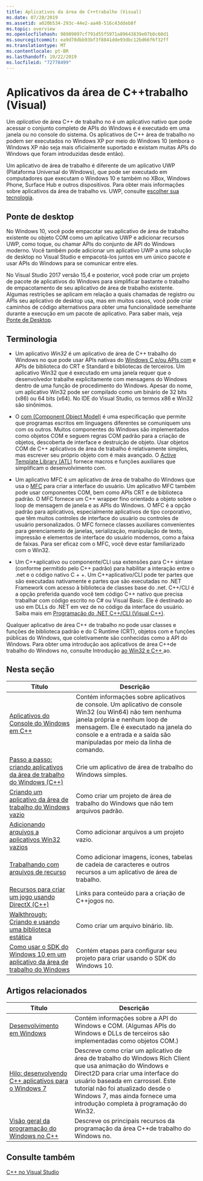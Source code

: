 ```yaml
---
title: Aplicativos da área de C++trabalho (Visual)
ms.date: 07/28/2019
ms.assetid: a020b534-293c-44e2-aa48-516c43ddeb8f
ms.topic: overview
ms.openlocfilehash: 98909097cf791d55f5971a89643839e07b0c60d1
ms.sourcegitcommit: ea9d78dbb93bf3f8841dde93dbc12bd66f6f32ff
ms.translationtype: MT
ms.contentlocale: pt-BR
ms.lasthandoff: 10/22/2019
ms.locfileid: "72778499"
---
```

# <a name="desktop-applications-visual-c"></a>Aplicativos da área de C++trabalho (Visual)

Um *aplicativo* de área C++ de trabalho no é um aplicativo nativo que pode acessar o conjunto completo de APIs do Windows e é executado em uma janela ou no console do sistema. Os aplicativos de C++ área de trabalho no podem ser executados no Windows XP por meio do Windows 10 (embora o Windows XP não seja mais oficialmente suportado e existam muitas APIs do Windows que foram introduzidas desde então).

Um aplicativo de área de trabalho é diferente de um aplicativo UWP (Plataforma Universal do Windows), que pode ser executado em computadores que executam o Windows 10 e também no XBox, Windows Phone, Surface Hub e outros dispositivos. Para obter mais informações sobre aplicativos da área de trabalho vs. UWP, consulte [escolher sua tecnologia](/windows/win32/choose-your-technology).

## <a name="desktop-bridge"></a>Ponte de desktop

No Windows 10, você pode empacotar seu aplicativo de área de trabalho existente ou objeto COM como um aplicativo UWP e adicionar recursos UWP, como toque, ou chamar APIs do conjunto de API do Windows moderno. Você também pode adicionar um aplicativo UWP a uma solução de desktop no Visual Studio e empacotá-los juntos em um único pacote e usar APIs do Windows para se comunicar entre eles.

No Visual Studio 2017 versão 15,4 e posterior, você pode criar um projeto de pacote de aplicativos do Windows para simplificar bastante o trabalho de empacotamento de seu aplicativo de área de trabalho existente. Algumas restrições se aplicam em relação a quais chamadas de registro ou APIs seu aplicativo de desktop usa, mas em muitos casos, você pode criar caminhos de código alternativos para obter uma funcionalidade semelhante durante a execução em um pacote de aplicativo. Para saber mais, veja [Ponte de Desktop](/windows/uwp/porting/desktop-to-uwp-root).

## <a name="terminology"></a>Terminologia

- Um aplicativo *Win32* é um aplicativo de área de C++ trabalho do Windows no que pode usar APIs nativas do [Windows C e/ou APIs com](/windows/win32/apiindex/windows-api-list) e APIs de biblioteca do CRT e Standard e bibliotecas de terceiros. Um aplicativo Win32 que é executado em uma janela requer que o desenvolvedor trabalhe explicitamente com mensagens do Windows dentro de uma função de procedimento do Windows. Apesar do nome, um aplicativo Win32 pode ser compilado como um binário de 32 bits (x86) ou 64 bits (x64). No IDE do Visual Studio, os termos x86 e Win32 são sinônimos.

- O [com (Component Object Model)](/windows/win32/com/the-component-object-model) é uma especificação que permite que programas escritos em linguagens diferentes se comuniquem uns com os outros. Muitos componentes do Windows são implementados como objetos COM e seguem regras COM padrão para a criação de objetos, descoberta de interface e destruição de objeto.  Usar objetos COM de C++ aplicativos de área de trabalho é relativamente simples, mas escrever seu próprio objeto com é mais avançado. O [Active Template Library (ATL)](../atl/atl-com-desktop-components.md) fornece macros e funções auxiliares que simplificam o desenvolvimento com.

- Um aplicativo MFC é um aplicativo de área de trabalho do Windows que usa o [MFC](../mfc/mfc-desktop-applications.md) para criar a interface do usuário. Um aplicativo MFC também pode usar componentes COM, bem como APIs CRT e de biblioteca padrão. O MFC fornece um C++ wrapper fino orientado a objeto sobre o loop de mensagem de janela e as APIs do Windows. O MFC é a opção padrão para aplicativos, especialmente aplicativos de tipo corporativo, que têm muitos controles de interface do usuário ou controles de usuário personalizados. O MFC fornece classes auxiliares convenientes para gerenciamento de janelas, serialização, manipulação de texto, impressão e elementos de interface do usuário modernos, como a faixa de faixas. Para ser eficaz com o MFC, você deve estar familiarizado com o Win32.

- Um C++aplicativo ou componente/CLI usa extensões para C++ sintaxe (conforme permitido pelo C++ padrão) para habilitar a interação entre o .net e o código nativo C + +.  Um C++aplicativo/CLI pode ter partes que são executadas nativamente e partes que são executadas no .NET Framework com acesso à biblioteca de classes base do .net. C++/CLI é a opção preferida quando você tem código C++ nativo que precisa trabalhar com código escrito no C# ou Visual Basic. Ele é destinado ao uso em DLLs do .NET em vez de no código da interface do usuário. Saiba mais em [Programação do .NET C++/CLI (Visual C++)](../dotnet/dotnet-programming-with-cpp-cli-visual-cpp.md).

Qualquer aplicativo de área C++ de trabalho no pode usar classes e funções de biblioteca padrão e do C Runtime (CRT), objetos com e funções públicas do Windows, que coletivamente são conhecidas como a API do Windows. Para obter uma introdução aos aplicativos de área C++de trabalho do Windows no, consulte Introdução [ao Win32 e C++ ](/windows/win32/LearnWin32/learn-to-program-for-windows)ao.

## <a name="in-this-section"></a>Nesta seção

|Título|Descrição|
|-----------|-----------------|
|[Aplicativos do Console do Windows em C++](console-applications-in-visual-cpp.md)|Contém informações sobre aplicativos de console. Um aplicativo de console Win32 (ou Win64) não tem nenhuma janela própria e nenhum loop de mensagem. Ele é executado na janela do console e a entrada e a saída são manipuladas por meio da linha de comando.|
|[Passo a passo: criando aplicativos da área de trabalho do Windows (C++)](walkthrough-creating-windows-desktop-applications-cpp.md)|Crie um aplicativo de área de trabalho do Windows simples.|
|[Criando um aplicativo da área de trabalho do Windows vazio](creating-an-empty-windows-desktop-application.md)|Como criar um projeto de área de trabalho do Windows que não tem arquivos padrão.|
|[Adicionando arquivos a aplicativos Win32 vazios](adding-files-to-an-empty-win32-applications.md)|Como adicionar arquivos a um projeto vazio.|
|[Trabalhando com arquivos de recurso](working-with-resource-files.md)|Como adicionar imagens, ícones, tabelas de cadeia de caracteres e outros recursos a um aplicativo de área de trabalho.|
|[Recursos para criar um jogo usando DirectX (C++)](resources-for-creating-a-game-using-directx.md)|Links para conteúdo para a criação de C++jogos no.|
|[Walkthrough: Criando e usando uma biblioteca estática](walkthrough-creating-and-using-a-static-library-cpp.md)|Como criar um arquivo binário. lib.|
|[Como usar o SDK do Windows 10 em um aplicativo da área de trabalho do Windows](how-to-use-the-windows-10-sdk-in-a-windows-desktop-application.md)|Contém etapas para configurar seu projeto para criar usando o SDK do Windows 10.|

## <a name="related-articles"></a>Artigos relacionados

|Título|Descrição|
|-----------|-----------------|
|[Desenvolvimento em Windows](/windows/win32/index)|Contém informações sobre a API do Windows e COM. (Algumas APIs do Windows e DLLs de terceiros são implementadas como objetos COM.)|
|[Hilo: desenvolvendo C++ aplicativos para o Windows 7](https://msdn.microsoft.com/library/windows/desktop/ff708696.aspx)|Descreve como criar um aplicativo de área de trabalho do Windows Rich Client que usa animação do Windows e Direct2D para criar uma interface do usuário baseada em carrossel.  Este tutorial não foi atualizado desde o Windows 7, mas ainda fornece uma introdução completa à programação do Win32.|
|[Visão geral da programação do Windows no C++](overview-of-windows-programming-in-cpp.md)|Descreve os principais recursos da programação da área C++de trabalho do Windows no.|

## <a name="see-also"></a>Consulte também

[C++ no Visual Studio](../overview/visual-cpp-in-visual-studio.md)
